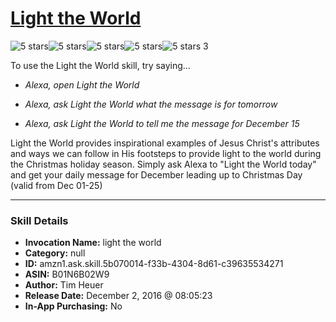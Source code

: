 # [Light the World](http://alexa.amazon.com/#skills/amzn1.ask.skill.5b070014-f33b-4304-8d61-c39635534271)
![5 stars](../../images/ic_star_black_18dp_1x.png)![5 stars](../../images/ic_star_black_18dp_1x.png)![5 stars](../../images/ic_star_black_18dp_1x.png)![5 stars](../../images/ic_star_black_18dp_1x.png)![5 stars](../../images/ic_star_black_18dp_1x.png) 3

To use the Light the World skill, try saying...

* *Alexa, open Light the World*

* *Alexa, ask Light the World what the message is for tomorrow*

* *Alexa, ask Light the World to tell me the message for December 15*

Light the World provides inspirational examples of Jesus Christ's attributes and ways we can follow in His footsteps to provide light to the world during the Christmas holiday season.  Simply ask Alexa to "Light the World today" and get your daily message for December leading up to Christmas Day (valid from Dec 01-25)

***

### Skill Details

* **Invocation Name:** light the world
* **Category:** null
* **ID:** amzn1.ask.skill.5b070014-f33b-4304-8d61-c39635534271
* **ASIN:** B01N6B02W9
* **Author:** Tim Heuer
* **Release Date:** December 2, 2016 @ 08:05:23
* **In-App Purchasing:** No
